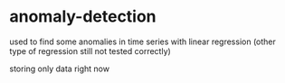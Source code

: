 # anomaly-detection
used to find some anomalies in time series with linear regression (other type of regression still not tested correctly)

storing only data right now
